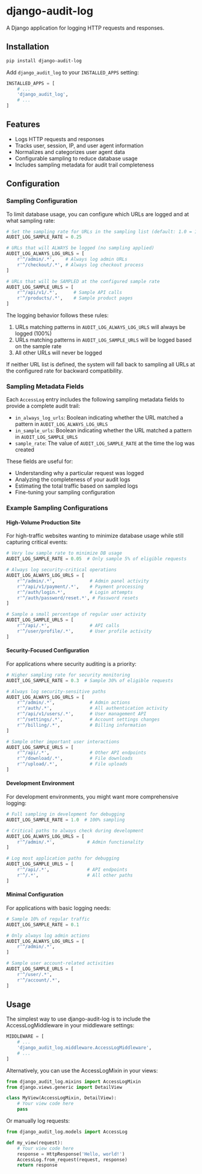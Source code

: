 # django-audit-log

A Django application for logging HTTP requests and responses.

## Installation

```bash
pip install django-audit-log
```

Add `django_audit_log` to your `INSTALLED_APPS` setting:

```python
INSTALLED_APPS = [
    # ...
    'django_audit_log',
    # ...
]
```

## Features

- Logs HTTP requests and responses
- Tracks user, session, IP, and user agent information
- Normalizes and categorizes user agent data
- Configurable sampling to reduce database usage
- Includes sampling metadata for audit trail completeness

## Configuration

### Sampling Configuration

To limit database usage, you can configure which URLs are logged and at what sampling rate:

```python
# Set the sampling rate for URLs in the sampling list (default: 1.0 = 100%)
AUDIT_LOG_SAMPLE_RATE = 0.25

# URLs that will ALWAYS be logged (no sampling applied)
AUDIT_LOG_ALWAYS_LOG_URLS = [
    r'^/admin/.*',    # Always log admin URLs
    r'^/checkout/.*', # Always log checkout process
]

# URLs that will be SAMPLED at the configured sample rate
AUDIT_LOG_SAMPLE_URLS = [
    r'^/api/v1/.*',      # Sample API calls
    r'^/products/.*',    # Sample product pages
]
```

The logging behavior follows these rules:

1. URLs matching patterns in `AUDIT_LOG_ALWAYS_LOG_URLS` will always be logged (100%)
2. URLs matching patterns in `AUDIT_LOG_SAMPLE_URLS` will be logged based on the sample rate
3. All other URLs will never be logged

If neither URL list is defined, the system will fall back to sampling all URLs at the configured rate for backward compatibility.

### Sampling Metadata Fields

Each `AccessLog` entry includes the following sampling metadata fields to provide a complete audit trail:

- `in_always_log_urls`: Boolean indicating whether the URL matched a pattern in `AUDIT_LOG_ALWAYS_LOG_URLS`
- `in_sample_urls`: Boolean indicating whether the URL matched a pattern in `AUDIT_LOG_SAMPLE_URLS`
- `sample_rate`: The value of `AUDIT_LOG_SAMPLE_RATE` at the time the log was created

These fields are useful for:

- Understanding why a particular request was logged
- Analyzing the completeness of your audit logs
- Estimating the total traffic based on sampled logs
- Fine-tuning your sampling configuration

### Example Sampling Configurations

#### High-Volume Production Site

For high-traffic websites wanting to minimize database usage while still capturing critical events:

```python
# Very low sample rate to minimize DB usage
AUDIT_LOG_SAMPLE_RATE = 0.05  # Only sample 5% of eligible requests

# Always log security-critical operations
AUDIT_LOG_ALWAYS_LOG_URLS = [
    r'^/admin/.*',             # Admin panel activity
    r'^/api/v1/payment/.*',    # Payment processing
    r'^/auth/login.*',         # Login attempts
    r'^/auth/password/reset.*', # Password resets
]

# Sample a small percentage of regular user activity
AUDIT_LOG_SAMPLE_URLS = [
    r'^/api/.*',               # API calls
    r'^/user/profile/.*',      # User profile activity
]
```

#### Security-Focused Configuration

For applications where security auditing is a priority:

```python
# Higher sampling rate for security monitoring
AUDIT_LOG_SAMPLE_RATE = 0.3  # Sample 30% of eligible requests

# Always log security-sensitive paths
AUDIT_LOG_ALWAYS_LOG_URLS = [
    r'^/admin/.*',             # Admin actions
    r'^/auth/.*',              # All authentication activity
    r'^/api/v1/users/.*',      # User management API
    r'^/settings/.*',          # Account settings changes
    r'^/billing/.*',           # Billing information
]

# Sample other important user interactions
AUDIT_LOG_SAMPLE_URLS = [
    r'^/api/.*',               # Other API endpoints
    r'^/download/.*',          # File downloads
    r'^/upload/.*',            # File uploads
]
```

#### Development Environment

For development environments, you might want more comprehensive logging:

```python
# Full sampling in development for debugging
AUDIT_LOG_SAMPLE_RATE = 1.0  # 100% sampling

# Critical paths to always check during development
AUDIT_LOG_ALWAYS_LOG_URLS = [
    r'^/admin/.*',            # Admin functionality
]

# Log most application paths for debugging
AUDIT_LOG_SAMPLE_URLS = [
    r'^/api/.*',              # API endpoints
    r'^/.*',                  # All other paths
]
```

#### Minimal Configuration

For applications with basic logging needs:

```python
# Sample 10% of regular traffic
AUDIT_LOG_SAMPLE_RATE = 0.1

# Only always log admin actions
AUDIT_LOG_ALWAYS_LOG_URLS = [
    r'^/admin/.*',
]

# Sample user account-related activities
AUDIT_LOG_SAMPLE_URLS = [
    r'^/user/.*',
    r'^/account/.*',
]
```

## Usage

The simplest way to use django-audit-log is to include the AccessLogMiddleware in your middleware settings:

```python
MIDDLEWARE = [
    # ...
    'django_audit_log.middleware.AccessLogMiddleware',
    # ...
]
```

Alternatively, you can use the AccessLogMixin in your views:

```python
from django_audit_log.mixins import AccessLogMixin
from django.views.generic import DetailView

class MyView(AccessLogMixin, DetailView):
    # Your view code here
    pass
```

Or manually log requests:

```python
from django_audit_log.models import AccessLog

def my_view(request):
    # Your view code here
    response = HttpResponse('Hello, world!')
    AccessLog.from_request(request, response)
    return response
```